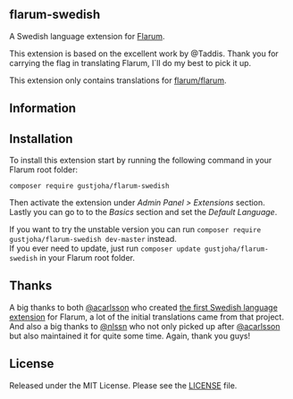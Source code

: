 ## flarum-swedish
A Swedish language extension for [Flarum](http://flarum.org/).

This extension is based on the excellent work by @Taddis. Thank you for carrying the flag in translating Flarum, I´ll do my best to pick it up.

This extension only contains translations for [flarum/flarum](https://github.com/flarum/flarum).

## Information

## Installation
To install this extension start by running the following command in your Flarum root folder:
```
composer require gustjoha/flarum-swedish

```
Then activate the extension under _Admin Panel > Extensions_ section.<br>
Lastly you can go to to the _Basics_ section and set the _Default Language_.

If you want to try the unstable version you can run `composer require gustjoha/flarum-swedish dev-master` instead.<br>
If you ever need to update, just run `composer update gustjoha/flarum-swedish` in your Flarum root folder.

## Thanks
A big thanks to both [@acarlsson](https://github.com/acarlsson) who created [the first Swedish language extension](https://github.com/acarlsson/flarum-ext-swedish) for Flarum, a lot of the initial translations came from that project. And also a big thanks to [@nlssn](https://github.com/nlssn) who not only picked up after [@acarlsson](https://github.com/acarlsson) but also maintained it for quite some time. Again, thank you guys!

## License
Released under the MIT License. Please see the [LICENSE](https://github.com/taddis/flarum-swedish/blob/master/LICENSE) file.
